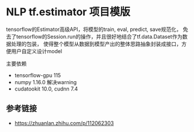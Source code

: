 # NLP tf.estimator 项目模版
tensorflow的Estimator高级API，将模型的train, eval, predict, save规范化，
免去了tensorflow的Session.run的操作，并且很好地结合了tf.data.Dataset作为数据处理的包装，
使得整个模型从数据到模型产出的整体思路抽象封装成接口，方便用户自定义设计model

主要依赖
- tensorflow-gpu 115
- numpy 1.16.0 解决warning
- cudatookit 10.0, cudnn 7.4


## 参考链接
- https://zhuanlan.zhihu.com/p/112062303